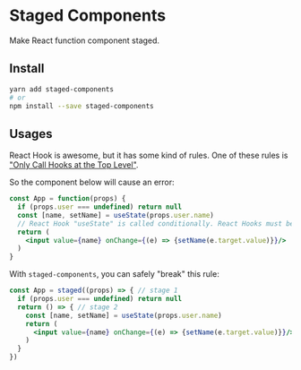 # Staged Components

Make React function component staged.

## Install

```bash
yarn add staged-components
# or
npm install --save staged-components
```

## Usages

React Hook is awesome, but it has some kind of rules. One of these rules is ["Only Call Hooks at the Top Level"](https://reactjs.org/docs/hooks-rules.html#only-call-hooks-at-the-top-level).

So the component below will cause an error:

```jsx
const App = function(props) {
  if (props.user === undefined) return null
  const [name, setName] = useState(props.user.name)
  // React Hook "useState" is called conditionally. React Hooks must be called in the exact same order in every component render. Did you accidentally call a React Hook after an early return
  return (
    <input value={name} onChange={(e) => {setName(e.target.value)}}/>
  )
}
```

With `staged-components`, you can safely "break" this rule:

```jsx
const App = staged((props) => { // stage 1
  if (props.user === undefined) return null
  return () => { // stage 2
    const [name, setName] = useState(props.user.name)
    return (
      <input value={name} onChange={(e) => {setName(e.target.value)}}/>
    )
  }
})
```
